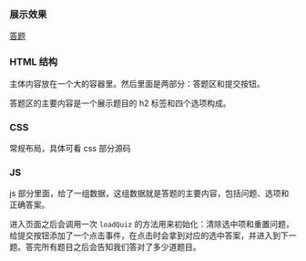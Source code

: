 ### 展示效果

[答题](http://project-demo.ihsxu.com/quiz-app/)

### HTML 结构

主体内容放在一个大的容器里。然后里面是两部分：答题区和提交按钮。

答题区的主要内容是一个展示题目的 h2 标签和四个选项构成。

### CSS

常规布局，具体可看 css 部分源码

### JS

js 部分里面，给了一组数据，这组数据就是答题的主要内容，包括问题、选项和正确答案。

进入页面之后会调用一次 `loadQuiz` 的方法用来初始化：清除选中项和重置问题，给提交按钮添加了一个点击事件，在点击时会拿到对应的选中答案，并进入到下一题。答完所有题目之后会告知我们答对了多少道题目。
